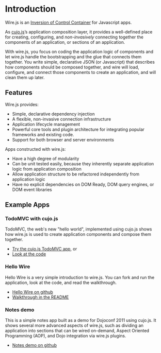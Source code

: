 # Introduction

Wire.js is an [Inversion of Control Container](http://martinfowler.com/articles/injection.html "Inversion of Control Containers and the Dependency Injection pattern") for Javascript apps.

As [cujo.js](http://cujojs.com)’s application composition layer, it provides a well-defined place for creating, configuring, and *non-invasively* connecting together the components of an application, or sections of an application.

With wire.js, you focus on coding the application logic of components and let wire.js handle the bootstrapping and the glue that connects them together.  You write simple, declarative JSON (or Javascript) that describes how components should be composed together, and wire will load, configure, and connect those components to create an application, and will clean them up later.

## Features

Wire.js provides:

* Simple, declarative dependency injection
* A flexible, non-invasive connection infrastructure
* Application lifecycle management
* Powerful core tools and plugin architecture for integrating popular frameworks and existing code.
* Support for both browser and server environments

Apps constructed with wire.js:

* Have a high degree of modularity
* Can be unit tested easily, because they inherently separate application logic from application composition
* Allow application structure to be refactored independently from application logic
* Have no explicit dependencies on DOM Ready, DOM query engines, or DOM event libraries

## Example Apps

### TodoMVC with cujo.js

TodoMVC, the web's new "hello world", implemented using cujo.js shows how wire.js is used to create application components and compose them together.

* [Try the cujo.js TodoMVC app](http://todomvc.com/labs/architecture-examples/cujo/index.html), or
* [Look at the code](https://github.com/cujojs/todomvc/tree/master/labs/architecture-examples/cujo)

### Hello Wire

Hello Wire is a very simple introduction to wire.js.  You can fork and run the application, look at the code, and read the walkthrough.

* [Hello Wire on github](https://github.com/briancavalier/hello-wire.js)
* [Walkthrough in the README](https://github.com/briancavalier/hello-wire.js#hello-wirejs)

### Notes demo

This is a simple notes app built as a demo for Dojoconf 2011 using cujo.js.  It shows several more advanced aspects of wire.js, such as dividing an application into sections that can be wired on-demand, Aspect Oriented Programming (AOP), and Dojo integration via wire.js plugins.

* [Notes demo on github](https://github.com/briancavalier/notes-demo-dojoconf-2011)